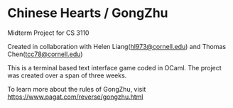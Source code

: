 # Chinese Hearts / GongZhu

Midterm Project for CS 3110

Created in collaboration with Helen Liang(hl973@cornell.edu) and Thomas Chen(tcc78@cornell.edu)

This is a terminal based text interface game coded in OCaml. The project was created over a span of three weeks.

To learn more about the rules of GongZhu, visit https://www.pagat.com/reverse/gongzhu.html
